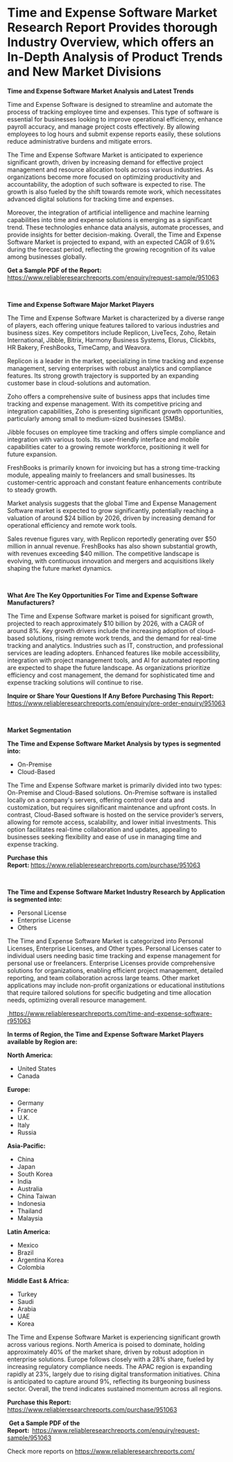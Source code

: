<p><h1>Time and Expense Software Market Research Report Provides thorough Industry Overview, which offers an In-Depth Analysis of Product Trends and New Market Divisions</h1></p><p><strong>Time and Expense Software Market Analysis and Latest Trends</strong></p>
<p><p>Time and Expense Software is designed to streamline and automate the process of tracking employee time and expenses. This type of software is essential for businesses looking to improve operational efficiency, enhance payroll accuracy, and manage project costs effectively. By allowing employees to log hours and submit expense reports easily, these solutions reduce administrative burdens and mitigate errors.</p><p>The Time and Expense Software Market is anticipated to experience significant growth, driven by increasing demand for effective project management and resource allocation tools across various industries. As organizations become more focused on optimizing productivity and accountability, the adoption of such software is expected to rise. The growth is also fueled by the shift towards remote work, which necessitates advanced digital solutions for tracking time and expenses.</p><p>Moreover, the integration of artificial intelligence and machine learning capabilities into time and expense solutions is emerging as a significant trend. These technologies enhance data analysis, automate processes, and provide insights for better decision-making. Overall, the Time and Expense Software Market is projected to expand, with an expected CAGR of 9.6% during the forecast period, reflecting the growing recognition of its value among businesses globally.</p></p>
<p><strong>Get a Sample PDF of the Report:&nbsp;</strong> <a href="https://www.reliableresearchreports.com/enquiry/request-sample/951063?utm_campaign=2298&utm_medium=2&utm_source=Github&utm_content=ia&utm_term=06032025&utm_id=time-and-expense-software">https://www.reliableresearchreports.com/enquiry/request-sample/951063</a></p>
<p>&nbsp;</p>
<p><strong>Time and Expense Software Major Market Players</strong></p>
<p><p>The Time and Expense Software Market is characterized by a diverse range of players, each offering unique features tailored to various industries and business sizes. Key competitors include Replicon, LiveTecs, Zoho, Retain International, Jibble, Bitrix, Harmony Business Systems, Elorus, Clickbits, HR Bakery, FreshBooks, TimeCamp, and Weavora.</p><p>Replicon is a leader in the market, specializing in time tracking and expense management, serving enterprises with robust analytics and compliance features. Its strong growth trajectory is supported by an expanding customer base in cloud-solutions and automation.</p><p>Zoho offers a comprehensive suite of business apps that includes time tracking and expense management. With its competitive pricing and integration capabilities, Zoho is presenting significant growth opportunities, particularly among small to medium-sized businesses (SMBs). </p><p>Jibble focuses on employee time tracking and offers simple compliance and integration with various tools. Its user-friendly interface and mobile capabilities cater to a growing remote workforce, positioning it well for future expansion.</p><p>FreshBooks is primarily known for invoicing but has a strong time-tracking module, appealing mainly to freelancers and small businesses. Its customer-centric approach and constant feature enhancements contribute to steady growth.</p><p>Market analysis suggests that the global Time and Expense Management Software market is expected to grow significantly, potentially reaching a valuation of around $24 billion by 2026, driven by increasing demand for operational efficiency and remote work tools.</p><p>Sales revenue figures vary, with Replicon reportedly generating over $50 million in annual revenue. FreshBooks has also shown substantial growth, with revenues exceeding $40 million. The competitive landscape is evolving, with continuous innovation and mergers and acquisitions likely shaping the future market dynamics.</p></p>
<p>&nbsp;</p>
<p><strong>What Are The Key Opportunities For Time and Expense Software Manufacturers?</strong></p>
<p><p>The Time and Expense Software market is poised for significant growth, projected to reach approximately $10 billion by 2026, with a CAGR of around 8%. Key growth drivers include the increasing adoption of cloud-based solutions, rising remote work trends, and the demand for real-time tracking and analytics. Industries such as IT, construction, and professional services are leading adopters. Enhanced features like mobile accessibility, integration with project management tools, and AI for automated reporting are expected to shape the future landscape. As organizations prioritize efficiency and cost management, the demand for sophisticated time and expense tracking solutions will continue to rise.</p></p>
<p><strong>Inquire or Share Your Questions If Any Before Purchasing This Report:</strong> <a href="https://www.reliableresearchreports.com/enquiry/pre-order-enquiry/951063?utm_campaign=2298&utm_medium=2&utm_source=Github&utm_content=ia&utm_term=06032025&utm_id=time-and-expense-software">https://www.reliableresearchreports.com/enquiry/pre-order-enquiry/951063</a></p>
<p>&nbsp;</p>
<p><strong>Market Segmentation</strong></p>
<p><strong>The Time and Expense Software Market Analysis by types is segmented into:</strong></p>
<p><ul><li>On-Premise</li><li>Cloud-Based</li></ul></p>
<p><p>The Time and Expense Software market is primarily divided into two types: On-Premise and Cloud-Based solutions. On-Premise software is installed locally on a company's servers, offering control over data and customization, but requires significant maintenance and upfront costs. In contrast, Cloud-Based software is hosted on the service provider’s servers, allowing for remote access, scalability, and lower initial investments. This option facilitates real-time collaboration and updates, appealing to businesses seeking flexibility and ease of use in managing time and expense tracking.</p></p>
<p><strong>Purchase this Report:&nbsp;</strong><a href="https://www.reliableresearchreports.com/purchase/951063?utm_campaign=2298&utm_medium=2&utm_source=Github&utm_content=ia&utm_term=06032025&utm_id=time-and-expense-software">https://www.reliableresearchreports.com/purchase/951063</a></p>
<p>&nbsp;</p>
<p><strong>The Time and Expense Software Market Industry Research by Application is segmented into:</strong></p>
<p><ul><li>Personal License</li><li>Enterprise License</li><li>Others</li></ul></p>
<p><p>The Time and Expense Software Market is categorized into Personal Licenses, Enterprise Licenses, and Other types. Personal Licenses cater to individual users needing basic time tracking and expense management for personal use or freelancers. Enterprise Licenses provide comprehensive solutions for organizations, enabling efficient project management, detailed reporting, and team collaboration across large teams. Other market applications may include non-profit organizations or educational institutions that require tailored solutions for specific budgeting and time allocation needs, optimizing overall resource management.</p></p>
<p><a href="https://www.reliableresearchreports.com/time-and-expense-software-r951063?utm_campaign=2298&utm_medium=2&utm_source=Github&utm_content=ia&utm_term=06032025&utm_id=time-and-expense-software">&nbsp;https://www.reliableresearchreports.com/time-and-expense-software-r951063</a></p>
<p><strong>In terms of Region, the Time and Expense Software Market Players available by Region are:</strong></p>
<p>
    <p> <strong> North America: </strong>
        <ul>
            <li>United States</li>
            <li>Canada</li>
        </ul>
        </p> 
    <p> <strong> Europe: </strong>
        <ul>
            <li>Germany</li>
            <li>France</li>
            <li>U.K.</li>
            <li>Italy</li>
            <li>Russia</li>
        </ul>
        </p> 
    <p> <strong> Asia-Pacific: </strong>
        <ul>
            <li>China</li>
            <li>Japan</li>
            <li>South Korea</li>
            <li>India</li>
            <li>Australia</li>
            <li>China Taiwan</li>
            <li>Indonesia</li>
            <li>Thailand</li>
            <li>Malaysia</li>
        </ul>
        </p> 
    <p> <strong> Latin America: </strong>
        <ul>
            <li>Mexico</li>
            <li>Brazil</li>
            <li>Argentina Korea</li>
            <li>Colombia</li>
        </ul>
        </p> 
    <p> <strong> Middle East & Africa: </strong>
        <ul>
            <li>Turkey</li>
            <li>Saudi</li>
            <li>Arabia</li>
            <li>UAE</li>
            <li>Korea</li>
        </ul>
    </p>
    </p>
<p><p>The Time and Expense Software Market is experiencing significant growth across various regions. North America is poised to dominate, holding approximately 40% of the market share, driven by robust adoption in enterprise solutions. Europe follows closely with a 28% share, fueled by increasing regulatory compliance needs. The APAC region is expanding rapidly at 23%, largely due to rising digital transformation initiatives. China is anticipated to capture around 9%, reflecting its burgeoning business sector. Overall, the trend indicates sustained momentum across all regions.</p></p>
<p><strong>Purchase this Report: </strong><a href="https://www.reliableresearchreports.com/purchase/951063?utm_campaign=2298&utm_medium=2&utm_source=Github&utm_content=ia&utm_term=06032025&utm_id=time-and-expense-software">https://www.reliableresearchreports.com/purchase/951063</a></p>
<p>&nbsp;<strong>Get a Sample PDF of the Report:&nbsp;&nbsp;</strong><a href="https://www.reliableresearchreports.com/enquiry/request-sample/951063?utm_campaign=2298&utm_medium=2&utm_source=Github&utm_content=ia&utm_term=06032025&utm_id=time-and-expense-software">https://www.reliableresearchreports.com/enquiry/request-sample/951063</a></p>
<p><strong></strong></p>
<p>Check more reports on <a href="https://www.reliableresearchreports.com/?utm_campaign=2298&utm_medium=2&utm_source=Github&utm_content=ia&utm_term=06032025&utm_id=time-and-expense-software">https://www.reliableresearchreports.com/</a></p>